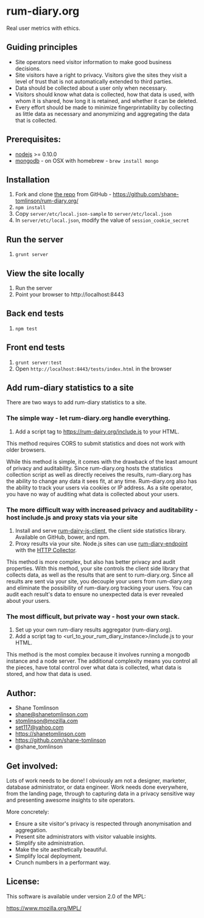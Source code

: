 # rum-diary.org

Real user metrics with ethics.

## Guiding principles

* Site operators need visitor information to make good business decisions.
* Site visitors have a right to privacy. Visitors give the sites they visit a level of trust that is not automatically extended to third parties.
* Data should be collected about a user only when necessary.
* Visitors should know what data is collected, how that data is used, with whom it is shared, how long it is retained, and whether it can be deleted.
* Every effort should be made to minimize fingerprintability by collecting as little data as necessary and anonymizing and aggregating the data that is collected.

## Prerequisites:

* [nodejs](http://nodejs.org/) &gt;= 0.10.0
* [mongodb](http://www.mongodb.org/) - on OSX with homebrew - `brew install mongo`

## Installation

1. Fork and clone [the repo](https://github.com/shane-tomlinson/rum-diary.org) from GitHub - https://github.com/shane-tomlinson/rum-diary.org/
2. `npm install`
3. Copy `server/etc/local.json-sample` to `server/etc/local.json`
4. In `server/etc/local.json`, modify the value of `session_cookie_secret`

## Run the server

1. `grunt server`

## View the site locally

1. Run the server
2. Point your browser to http://localhost:8443

## Back end tests

1. `npm test`

## Front end tests

1. `grunt server:test`
2. Open `http://localhost:8443/tests/index.html` in the browser

## Add rum-diary statistics to a site

There are two ways to add rum-diary statistics to a site.

### The simple way - let rum-diary.org handle everything.

1. Add a script tag to https://rum-dairy.org/include.js to your HTML.

This method requires CORS to submit statistics and does not work with older browsers.

While this method is simple, it comes with the drawback of the least amount of privacy and auditability. Since rum-diary.org hosts the statistics collection script as well as directly receives the results, rum-diary.org has the ability to change any data it sees fit, at any time. Rum-diary.org also has the ability to track your users via cookies or IP address. As a site operator, you have no way of auditing what data is collected about your users.

### The more difficult way with increased privacy and auditability - host include.js and proxy stats via your site

1. Install and serve [rum-dairy-js-client](https://github.com/rum-diary/rum-diary-js-client), the client side statistics library. Available on GitHub, bower, and npm.
2. Proxy results via your site. Node.js sites can use [rum-diary-endpoint](https://github.com/rum-diary/rum-diary-endpoint) with the [HTTP Collector](https://github.com/rum-diary/rum-diary-endpoint#send-results-to-rum-diaryorg).

This method is more complex, but also has better privacy and audit properties. With this method, your site controls the client side library that collects data, as well as the results that are sent to rum-diary.org. Since all results are sent via your site, you decouple your users from rum-diary.org and eliminate the possibility of rum-diary.org tracking your users. You can audit each result's data to ensure no unexpected data is ever revealed about your users.

### The most difficult, but private way - host your own stack.

1. Set up your own rum-diary results aggregator (rum-diary.org).
2. Add a script tag to <url_to_your_rum_diary_instance>/include.js to your HTML.

This method is the most complex because it involves running a mongodb instance and a node server. The additional complexity means you control all the pieces, have total control over what data is collected, what data is stored, and how that data is used.

## Author:
* Shane Tomlinson
* shane@shanetomlinson.com
* stomlinson@mozilla.com
* set117@yahoo.com
* https://shanetomlinson.com
* https://github.com/shane-tomlinson
* @shane_tomlinson

## Get involved:

Lots of work needs to be done! I obviously am not a designer, marketer, database administrator, or data engineer. Work needs done everywhere, from the landing page, through to capturing data in a privacy sensitive way and presenting awesome insights to site operators.

More concretely:

* Ensure a site visitor's privacy is respected through anonymisation and aggregation.
* Present site administrators with visitor valuable insights.
* Simplify site administration.
* Make the site aesthetically beautiful.
* Simplify local deployment.
* Crunch numbers in a performant way.

## License:
This software is available under version 2.0 of the MPL:

  https://www.mozilla.org/MPL/


